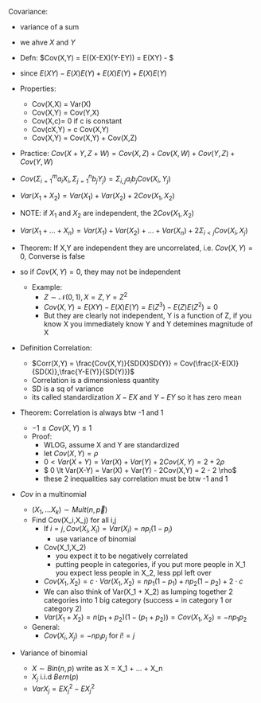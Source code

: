 Covariance:
- variance of a sum
- we ahve $X$ and $Y$
- Defn: $Cov(X,Y) = E((X-EX)(Y-EY)) = E(XY) - $
- since $E(XY) - E(X)E(Y) + E(X)E(Y) + E(X)E(Y)$
- Properties:
    - Cov(X,X) = Var(X)
    - Cov(X,Y) = Cov(Y,X)
    - Cov(X,c)= 0 if c is constant
    - Cov(cX,Y) = c Cov(X,Y)
    - Cov(X,Y) = Cov(X,Y) + Cov(X,Z)
- Practice: $Cov(X+Y,Z+W) = Cov(X,Z) + Cov(X,W) + Cov(Y,Z) +Cov(Y,W)$
- $Cov(\Sigma_{i=1}^{m} a_i X_i, \Sigma_{j=1}^{n}b_jY_j) = \Sigma_{i,j} a_i b_j Cov(X_i,Y_j)$
- $Var(X_1+X_2) = Var(X_1) + Var(X_2) + 2 Cov(X_1,X_2)$
- NOTE: if $X_1$ and $X_2$ are independent, the $2Cov(X_1,X_2)$

- $Var(X_1 + ... + X_n) = Var(X_1) + Var(X_2) + ... + Var(X_n) + 2 \Sigma_{i \lt j} Cov(X_i,X_j)$
- Theorem: If X,Y are independent they are uncorrelated, i.e. $Cov(X,Y) = 0$, Converse is false
- so if $Cov(X,Y) = 0$, they may not be independent
    - Example:
        - $Z \sim \mathcal{N}(0,1), X = Z, Y = Z^2$
        - $Cov(X,Y) = E(XY) - E(X)E(Y) = E(Z^3) - E(Z)E(Z^2) = 0$
        - But they are clearly not independent, Y is a function of Z, if you know X you immediately know Y and Y detemines magnitude of X

- Definition Correlation: 
    - $Corr(X,Y) = \frac{Cov(X,Y)}{SD(X)SD(Y)} = Cov(\frac{X-E(X)}{SD(X)},\frac{Y-E(Y)}{SD(Y)})$
    - Correlation is a dimensionless quantity
    - SD is a sq of variance
    - its called standardization $X - EX$ and $Y - EY$ so it has zero mean 
- Theorem: Correlation is always btw -1 and 1
    - $-1 \le Cov(X,Y) \le 1$
    - Proof:
        - WLOG, assume X and Y are standardized
        - let $Cov(X,Y) = \rho$
        - $0 \lt Var(X+Y) = Var(X) + Var(Y) + 2 Cov(X,Y) = 2 +  2 \rho$
        - $ 0 \lt Var(X-Y) = Var(X) + Var(Y) - 2Cov(X,Y) = 2 - 2 \rho$
        - these 2 inequalities say correlation must be btw -1 and 1



- $Cov$ in a multinomial
    - $(X_1,...X_k) \sim Mult(n,\vec{p})$
    - Find Cov(X_i,X_j) for all i,j
        - If $i = j, Cov(X_i,X_i) = Var(X_i) = n p_i (1-p_i)$
            - use variance of binomial
        - Cov(X_1,X_2) 
            - you expect it to be negatively correlated
            - putting people in categories, if you put more people in X_1 you expect less people in X_2, less ppl left over
        - $Cov(X_1,X_2) = c \cdot Var(X_1,X_2) = n p_1 (1-p_1) + n p_2 (1-p_2) + 2 \cdot c$
        - We can also think of Var(X_1 + X_2) as lumping together 2 categories into 1 big category (success = in category 1 or category 2)
        - $Var(X_1 + X_2) = n(p_1 + p_2)(1 - (p_1 + p_2)) = Cov(X_1,X_2) = - n p_1 p_2$
    - General:
        - $Cov(X_i,X_j) = -n p_i p_j$ for $i != j$

- Variance of binomial
    - $X \sim Bin(n,p)$ write as X = X_1 + ... + X_n
    - $X_j$ i.i.d $Bern(p)$
    - $VarX_j = EX_j^2 - EX_j^2$
